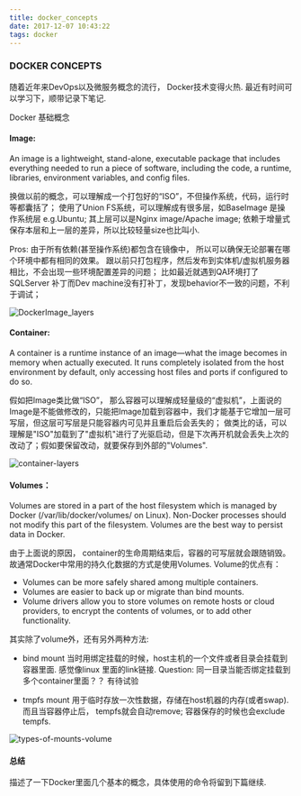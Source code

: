```yaml
---
title: docker_concepts
date: 2017-12-07 10:43:22
tags: docker
---
```


### DOCKER CONCEPTS

随着近年来DevOps以及微服务概念的流行， Docker技术变得火热. 
最近有时间可以学习下，顺带记录下笔记. 

Docker 基础概念

#### Image:
An image is a lightweight, stand-alone, executable package that includes everything needed to run a piece of software, including the code, a runtime, libraries, environment variables, and config files.

换做以前的概念，可以理解成一个打包好的“ISO”，不但操作系统，代码，运行时等都囊括了； 
使用了Union FS系统，可以理解成有很多层，如BaseImage 是操作系统层 e.g.Ubuntu; 其上层可以是Nginx image/Apache image; 依赖于增量式保存本层和上一层的差异，所以比较轻量size也比叫小.

Pros: 
由于所有依赖(甚至操作系统)都包含在镜像中， 所以可以确保无论部署在哪个环境中都有相同的效果。 跟以前只打包程序，然后发布到实体机/虚拟机服务器相比，不会出现一些环境配置差异的问题； 比如最近就遇到QA环境打了SQLServer 补丁而Dev machine没有打补丁，发现behavior不一致的问题，不利于调试； 

![DockerImage_layers](docker_image_layers.jpg)

#### Container:
A container is a runtime instance of an image—what the image becomes in memory when actually executed. It runs completely isolated from the host environment by default, only accessing host files and ports if configured to do so.

假如把Image类比做“ISO”， 那么容器可以理解成轻量级的“虚拟机”，上面说的Image是不能做修改的，只能把Image加载到容器中，我们才能基于它增加一层可写层，但这层可写层是只能容器内可见并且重启后会丢失的；
做类比的话，可以理解是"ISO"加载到了"虚拟机"进行了光驱启动，但是下次再开机就会丢失上次的改动了；假如要保留改动，就要保存到外部的"Volumes".

![container-layers](container-layers.jpg)

#### Volumes：
Volumes are stored in a part of the host filesystem which is managed by Docker (/var/lib/docker/volumes/ on Linux). Non-Docker processes should not modify this part of the filesystem. Volumes are the best way to persist data in Docker.

由于上面说的原因， container的生命周期结束后，容器的可写层就会跟随销毁。故通常Docker中常用的持久化数据的方式是使用Volumes. Volume的优点有：
* Volumes can be more safely shared among multiple containers.
* Volumes are easier to back up or migrate than bind mounts.
* Volume drivers allow you to store volumes on remote hosts or cloud providers, to encrypt the contents of volumes, or to add other functionality.

其实除了volume外，还有另外两种方法:
* bind mount
当时用绑定挂载的时候，host主机的一个文件或者目录会挂载到容器里面. 感觉像linux 里面的link链接.
Question:
同一目录当能否绑定挂载到多个container里面？？ 有待试验

* tmpfs mount
用于临时存放一次性数据，存储在host机器的内存(或者swap). 而且当容器停止后， tempfs就会自动remove; 容器保存的时候也会exclude tempfs.

![types-of-mounts-volume](types-of-mounts-volume.png)



#### 总结
描述了一下Docker里面几个基本的概念，具体使用的命令将留到下篇继续.